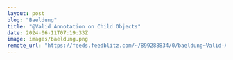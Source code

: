 ```yaml
---
layout: post
blog: "Baeldung"
title: "@Valid Annotation on Child Objects"
date: 2024-06-11T07:19:33Z
image: images/baeldung.png
remote_url: "https://feeds.feedblitz.com/~/899288834/0/baeldung~Valid-Annotation-on-Child-Objects"
---
```


